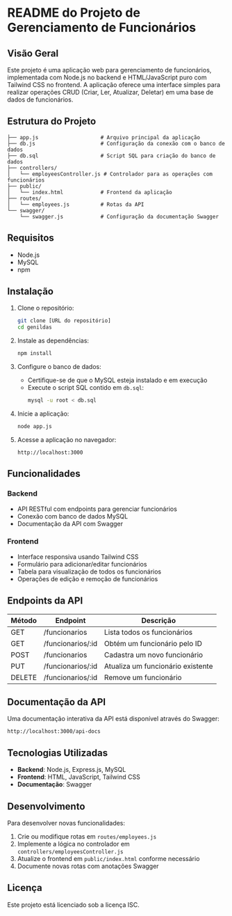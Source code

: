 # README do Projeto de Gerenciamento de Funcionários

## Visão Geral

Este projeto é uma aplicação web para gerenciamento de funcionários, implementada com Node.js no backend e HTML/JavaScript puro com Tailwind CSS no frontend. A aplicação oferece uma interface simples para realizar operações CRUD (Criar, Ler, Atualizar, Deletar) em uma base de dados de funcionários.

## Estrutura do Projeto

```
├── app.js                    # Arquivo principal da aplicação
├── db.js                     # Configuração da conexão com o banco de dados
├── db.sql                    # Script SQL para criação do banco de dados
├── controllers/
│   └── employeesController.js # Controlador para as operações com funcionários
├── public/
│   └── index.html            # Frontend da aplicação
├── routes/
│   └── employees.js          # Rotas da API
└── swagger/
    └── swagger.js            # Configuração da documentação Swagger
```

## Requisitos

- Node.js
- MySQL
- npm

## Instalação

1. Clone o repositório:
   ```bash
   git clone [URL do repositório]
   cd genildas
   ```

2. Instale as dependências:
   ```bash
   npm install
   ```

3. Configure o banco de dados:
   - Certifique-se de que o MySQL esteja instalado e em execução
   - Execute o script SQL contido em `db.sql`:
     ```bash
     mysql -u root < db.sql
     ```

4. Inicie a aplicação:
   ```bash
   node app.js
   ```

5. Acesse a aplicação no navegador:
   ```
   http://localhost:3000
   ```

## Funcionalidades

### Backend

- API RESTful com endpoints para gerenciar funcionários
- Conexão com banco de dados MySQL
- Documentação da API com Swagger

### Frontend

- Interface responsiva usando Tailwind CSS
- Formulário para adicionar/editar funcionários
- Tabela para visualização de todos os funcionários
- Operações de edição e remoção de funcionários

## Endpoints da API

| Método | Endpoint | Descrição |
|--------|----------|-----------|
| GET | /funcionarios | Lista todos os funcionários |
| GET | /funcionarios/:id | Obtém um funcionário pelo ID |
| POST | /funcionarios | Cadastra um novo funcionário |
| PUT | /funcionarios/:id | Atualiza um funcionário existente |
| DELETE | /funcionarios/:id | Remove um funcionário |

## Documentação da API

Uma documentação interativa da API está disponível através do Swagger:
```
http://localhost:3000/api-docs
```

## Tecnologias Utilizadas

- **Backend**: Node.js, Express.js, MySQL
- **Frontend**: HTML, JavaScript, Tailwind CSS
- **Documentação**: Swagger

## Desenvolvimento

Para desenvolver novas funcionalidades:

1. Crie ou modifique rotas em `routes/employees.js`
2. Implemente a lógica no controlador em `controllers/employeesController.js`
3. Atualize o frontend em `public/index.html` conforme necessário
4. Documente novas rotas com anotações Swagger

## Licença

Este projeto está licenciado sob a licença ISC.